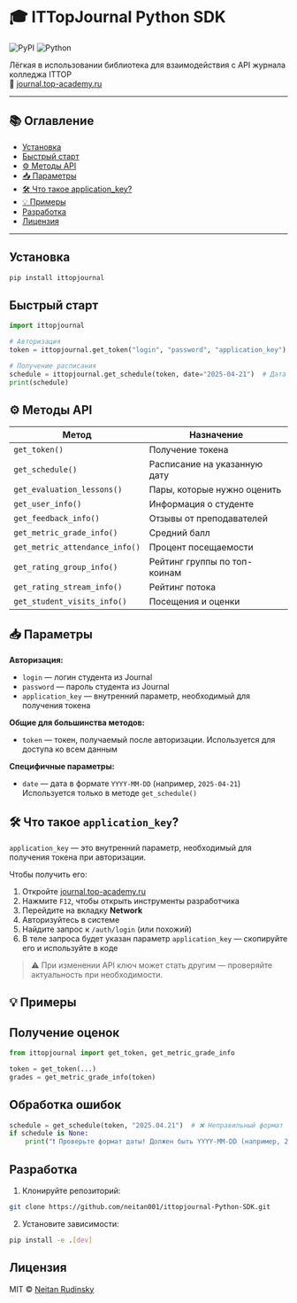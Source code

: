 # 🎓 ITTopJournal Python SDK

![PyPI](https://img.shields.io/pypi/v/ittopjournal)
![Python](https://img.shields.io/badge/python-3.7+-blue)

Лёгкая в использовании библиотека для взаимодействия с API журнала колледжа ITTOP  
📍 [journal.top-academy.ru](https://journal.top-academy.ru)

---

## 📚 Оглавление

- [Установка](#установка)
- [Быстрый старт](#быстрый-старт)
- [⚙️ Методы API](#-методы-api)
- [📥 Параметры](#-параметры)
- [🛠 Что такое application_key?](#-что-такое-application_key)
- [💡 Примеры](#-примеры)
- [Разработка](#разработка)
- [Лицензия](#лицензия)

---

## Установка

```bash
pip install ittopjournal
```

## Быстрый старт

```python
import ittopjournal

# Авторизация
token = ittopjournal.get_token("login", "password", "application_key")

# Получение расписания
schedule = ittopjournal.get_schedule(token, date="2025-04-21")  # Дата в формате YYYY-MM-DD
print(schedule)
```


## ⚙ Методы API

| Метод                              | Назначение                             |
|-----------------------------------|----------------------------------------|
| `get_token()`                     | Получение токена                       |
| `get_schedule()`                  | Расписание на указанную дату           |
| `get_evaluation_lessons()`        | Пары, которые нужно оценить            |
| `get_user_info()`                 | Информация о студенте                  |
| `get_feedback_info()`             | Отзывы от преподавателей               |
| `get_metric_grade_info()`         | Средний балл                           |
| `get_metric_attendance_info()`    | Процент посещаемости                   |
| `get_rating_group_info()`         | Рейтинг группы по топ-коинам           |
| `get_rating_stream_info()`        | Рейтинг потока                         |
| `get_student_visits_info()`       | Посещения и оценки                     |

## 📥 Параметры

**Авторизация:**
- `login` — логин студента из Journal
- `password` — пароль студента из Journal
- `application_key` — внутренний параметр, необходимый для получения токена

**Общие для большинства методов:**
- `token` — токен, получаемый после авторизации. Используется для доступа ко всем данным

**Специфичные параметры:**
- `date` — дата в формате `YYYY-MM-DD` (например, `2025-04-21`)  
  Используется только в методе `get_schedule()`

## 🛠 Что такое `application_key`?

`application_key` — это внутренний параметр, необходимый для получения токена при авторизации.

Чтобы получить его:

1. Откройте [journal.top-academy.ru](https://journal.top-academy.ru)
2. Нажмите `F12`, чтобы открыть инструменты разработчика
3. Перейдите на вкладку **Network**
4. Авторизуйтесь в системе
5. Найдите запрос к `/auth/login` (или похожий)
6. В теле запроса будет указан параметр `application_key` — скопируйте его и используйте в коде

> ⚠️ При изменении API ключ может стать другим — проверяйте актуальность при необходимости.

## 💡 Примеры

## Получение оценок
```python
from ittopjournal import get_token, get_metric_grade_info

token = get_token(...)
grades = get_metric_grade_info(token)
```

## Обработка ошибок
```python
schedule = get_schedule(token, "2025.04.21")  # ❌ Неправильный формат
if schedule is None:
    print("❗ Проверьте формат даты! Должен быть YYYY-MM-DD (например, 2025-04-21)")
```

## Разработка

1. Клонируйте репозиторий:
```bash
git clone https://github.com/neitan001/ittopjournal-Python-SDK.git
```

2. Установите зависимости:
```bash
pip install -e .[dev]
```

## Лицензия

MIT © [Neitan Rudinsky](https://github.com/neitan001)
